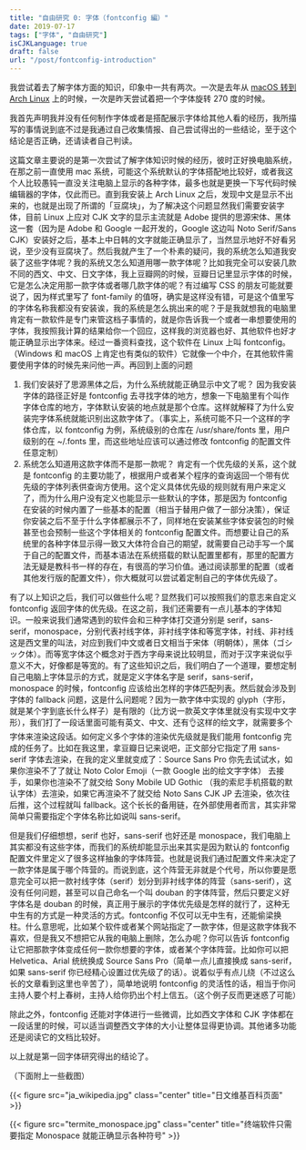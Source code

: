 ```yaml
---
title: "自由研究 0: 字体（fontconfig 編）"
date: 2019-07-17
tags: ["字体", "自由研究"]
isCJKLanguage: true
draft: false
url: "/post/fontconfig-introduction"
---
```


我尝试着去了解字体方面的知识，印象中一共有两次。一次是去年从 [macOS 转到 Arch Linux](https://gimo.me/post/from-macos-to-archlinux/) 上的时候，一次是昨天尝试着把一个字体旋转 270 度的时候。

我首先声明我并没有任何制作字体或者是搭配展示字体给其他人看的经历，我所描写的事情说到底不过是我通过自己收集情报、自己尝试得出的一些结论，至于这个结论是否正确，还请读者自己判读。

<!--more-->

这篇文章主要说的是第一次尝试了解字体知识时候的经历，彼时正好换电脑系统，在那之前一直使用 mac 系统，可能这个系统默认的字体搭配地比较好，或者我这个人比较愚钝一直没关注电脑上显示的各种字体，最多也就是更换一下写代码时候编辑器的字体，仅此而已。直到我安装上 Arch Linux 之后，发现中文是显示不出来的，也就是出现了所谓的「豆腐块」，为了解决这个问题显然我们需要安装字体，目前 Linux 上应对 CJK 文字的显示主流就是 Adobe 提供的思源宋体、黑体这一套（因为是 Adobe 和 Google 一起开发的，Google 这边叫 Noto Serif/Sans CJK）安装好之后，基本上中日韩的文字就能正确显示了，当然显示地好不好看另说，至少没有豆腐块了。然后我就产生了一个朴素的疑问，我的系统怎么知道我安装了这些字体呢？我的系统又怎么知道用哪一款字体呢？比如我完全可以安装几款不同的西文、中文、日文字体，我上豆瓣网的时候，豆瓣日记里显示字体的时候，它是怎么决定用那一款字体或者哪几款字体的呢？有过编写 CSS 的朋友可能就要说了，因为样式里写了 font-family 的值呀，确实是这样没有错，可是这个值里写的字体名称我都没有安装诶，我的系统是怎么挑出来的呢？于是我就想我的电脑里肯定有一款软件是专门来管这档子事情的，就是你告诉我一个或者一串想要使用的字体，我按照我计算的结果给你一个回应，这样我的浏览器也好、其他软件也好才能正确显示出字体来。经过一番资料查找，这个软件在 Linux 上叫 fontconfig。（Windows 和 macOS 上肯定也有类似的软件）它就像一个中介，在其他软件需要使用字体的时候先来问他一声。再回到上面的问题

1. 我们安装好了思源黑体之后，为什么系统就能正确显示中文了呢？
   因为我安装字体的路径正好是 fontconfig 去寻找字体的地方，想象一下电脑里有个叫作字体仓库的地方，字体默认安装的地点就是那个仓库。这样就解释了为什么安装完字体系统就能识别出这款字体了。（事实上，系统可能不只一个这样的字体仓库，以 fontconfig 为例，系统级别的仓库在 /usr/share/fonts 里，用户级别的在 ~/.fonts 里，而这些地址应该可以通过修改 fontconfig 的配置文件任意定制）
2. 系统怎么知道用这款字体而不是那一款呢？
   肯定有一个优先级的关系，这个就是 fontconfig 的主要功能了，根据用户或者某个程序的查询返回一个带有优先级的字体列表供查询方使用。这个定义具体优先级的规则就有用户来定义了，而为什么用户没有定义也能显示一些默认的字体，那是因为 fontconfig 在安装的时候内置了一些基本的配置（相当于替用户做了一部分决策），保证你安装之后不至于什么字体都展示不了，同样地在安装某些字体安装包的时候甚至也会预制一些这个字体相关的 fontconfig 配置文件。而想要让自己的系统里的各种字体显示得一致又大体符合自己的期望，就需要自己动手写一个属于自己的配置文件，而基本语法在系统搭载的默认配置里都有，那里的配置方法无疑是教科书一样的存在，有很高的学习价值。通过阅读那里的配置（或者其他发行版的配置文件），你大概就可以尝试着定制自己的字体优先级了。

有了以上知识之后，我们可以做些什么呢？显然我们可以按照我们的意志来自定义 fontconfig 返回字体的优先级。在这之前，我们还需要有一点儿基本的字体知识。一般来说我们通常遇到的软件会和三种字体打交道分别是 serif，sans-serif，monospace，分别代表衬线字体，非衬线字体和等宽字体，衬线、非衬线这是西文里的叫法，对应到我们中文或者日文相当于宋体（明朝体），黑体（ゴシック体）。而等宽字体这个概念对于西方字母来说比较明显，而对于汉字来说似乎意义不大，好像都是等宽的。有了这些知识之后，我们明白了一个道理，要想定制自己电脑上字体显示的方式，就是定义字体名字是 serif，sans-serif，monospace 的时候，fontconfig 应该给出怎样的字体匹配列表。然后就会涉及到字体的 fallback 问题，这是什么问题呢？因为一款字体中实现的 glyph（字形，就是某个字到底长什么样子）是有限的（比方说一款英文字体里就没有实现中文字形），我们打了一段话里面可能有英文、中文、还有👌这样的绘文字，就需要多个字体来渲染这段话。如何定义多个字体的渲染优先级就是我们能用 fontconfig 完成的任务了。比如在我这里，拿豆瓣日记来说吧，正文部分它指定了用 sans-serif 字体去渲染，在我的定义里就变成了：Source Sans Pro 你先去试试水，如果你渲染不了了就让 Noto Color Emoji（一款 Google 出的绘文字字体） 去接手，如果你也渲染不了就交给 Sony Mobile UD Gothic （我的索尼手机搭载的默认字体）去渲染，如果它再渲染不了就交给 Noto Sans CJK JP 去渲染，依次往后推，这个过程就叫 fallback。这个长长的备用链，在外部使用者而言，其实非常简单只需要指定个字体名称比如说叫 sans-serif。

但是我们仔细想想，serif 也好，sans-serif 也好还是 monospace，我们电脑上其实都没有这些字体，而我们的系统却能显示出来其实是因为默认的 fontconfig 配置文件里定义了很多这样抽象的字体阵营。也就是说我们通过配置文件来决定了一款字体是属于哪个阵营的。而说到底，这个阵营无非就是个代号，所以你要是愿意完全可以把一款衬线字体（serif）划分到非衬线字体的阵营（sans-serif），这没有任何问题，甚至可以自己命名一个叫 douban 的字体阵营，然后只要定义好字体名是 douban 的时候，真正用于展示的字体优先级是怎样的就行了，这种无中生有的方式是一种灵活的方式。fontconfig 不仅可以无中生有，还能偷梁换柱。什么意思呢，比如某个软件或者某个网站指定了一款字体，但是这款字体我不喜欢，但是我又不想把它从我的电脑上删除，怎么办呢？你可以告诉 fontconfig 让它把那款字体变成任何一款你想要的字体，或者某个字体阵营。比如你可以把 Helvetica、Arial 统统换成 Source Sans Pro（简单一点儿直接换成 sans-serif，如果 sans-serif 你已经精心设置过优先级了的话）。说着似乎有点儿绕（不过这么长的文章看到这里也辛苦了），简单地说明 fontconfig 的灵活性的话，相当于你问主持人要个村上春树，主持人给你扔出个村上信五。（这个例子反而更迷惑了可能）

除此之外，fontconfig 还能对字体进行一些微调，比如西文字体和 CJK 字体都在一段话里的时候，可以适当调整西文字体的大小让整体显得更协调。其他诸多功能还是阅读它的文档比较好。

以上就是第一回字体研究得出的结论了。

（下面附上一些截图）

{{< figure src="ja_wikipedia.jpg" class="center" title="日文维基百科页面" >}}

{{< figure src="termite_monospace.jpg" class="center" title="终端软件只需要指定 Monospace 就能正确显示各种符号" >}}